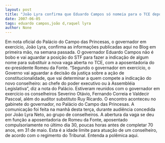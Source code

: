 ```yaml
---
layout: post
title: "João Lyra confirma que Eduardo Campos só nomeia para o TCE depois que STF decidir pendenga com AL"
date: 2007-06-05
tags: eduardo campos,joão d,raquel lyra
author: None
---
```

Em nota oficial do Pal&aacute;cio do Campo das Princesas, o governador em exerc&iacute;cio, Jo&atilde;o Lyra, confirma as informa&ccedil;&otilde;es publicadas aqui no Blog em primeira m&atilde;o, na semana passada. O governador Eduardo Campos n&atilde;o &eacute; bobo e vai aguardar a posi&ccedil;&atilde;o do STF para fazer a indica&ccedil;&atilde;o de algum nome para substituir a nova vaga aberta no TCE, com a aposentadoria do ex-presidente Romeu da Fonte.
&ldquo;Segundo o governador em exerc&iacute;cio, o Governo vai aguardar a decis&atilde;o da justi&ccedil;a sobre a a&ccedil;&atilde;o de constitucionalidade, que vai determinar a quem compete a indica&ccedil;&atilde;o do novo conselheiro: ao chefe do poder executivo ou &agrave; Assembl&eacute;ia Legislativa&rdquo;, diz a nota do Pal&aacute;cio.
Estiveram reunidos com o governador em exerc&iacute;cio os conselheiros Severino Ot&aacute;vio, Fernando Correia e Valdecir Pascoal, al&eacute;m do auditor substituto Ruy Ricardo. O encontro aconteceu no gabinete do governador, no Pal&aacute;cio do Campo das Princesas.
A comunica&ccedil;&atilde;o foi feita na manh&atilde; desta ter&ccedil;a, durante audi&ecirc;ncia concedida por Jo&atilde;o Lyra Neto, ao grupo de conselheiros.
A abertura da vaga se deu em fun&ccedil;&atilde;o a aposentadoria de Romeu da Fonte, aposentado compulsoriamente no &uacute;ltimo dia 30, poucas horas antes de completar 70 anos, em 31 de maio. Esta &eacute; a idade limite para atua&ccedil;&atilde;o de um conselheiro, de acordo com o regimento do Tribunal.
Entenda a pol&ecirc;mica aqui. 